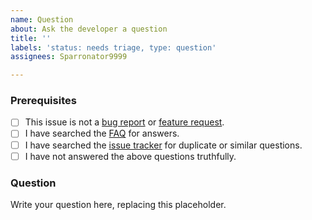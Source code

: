 ```yaml
---
name: Question
about: Ask the developer a question
title: ''
labels: 'status: needs triage, type: question'
assignees: Sparronator9999

---
```


### Prerequisites

<!-- To check the boxes below, replace the space within the square brackets with an x, i.e. change [ ] to [x].
     Leaving the space in (i.e. [ x] or [x ]) will cause the check box to not display properly.

     Similarly, make sure empty check boxes have a space between the brackets, i.e. [ ] (they should by default).
     Unchecked boxes without the space (i.e. []) will also not display properly. -->

- [ ] This issue is not a [bug report](https://github.com/Sparronator9999/YAMDCC/issues/new?template=bug_report.md) or [feature request](https://github.com/Sparronator9999/YAMDCC/issues/new?template=feature_request.md).
- [ ] I have searched the [FAQ](https://github.com/Sparronator9999/YAMDCC#faq) for answers.
- [ ] I have searched the [issue tracker](https://github.com/Sparronator9999/YAMDCC/issues?q=label:"type:+question") for duplicate or similar questions.
- [ ] I have not answered the above questions truthfully.

### Question

Write your question here, replacing this placeholder.
